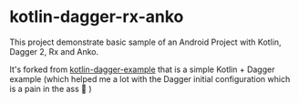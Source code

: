 kotlin-dagger-rx-anko
=====================

This project demonstrate basic sample of an Android Project with Kotlin, Dagger 2, Rx and Anko.

It's forked from [kotlin-dagger-example](https://github.com/damianpetla/kotlin-dagger-example) that is a simple Kotlin + Dagger example (which helped me a lot with the Dagger initial configuration which is a pain in the ass :man: )
